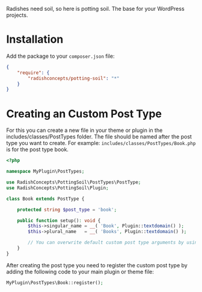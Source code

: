 Radishes need soil, so here is potting soil. The base for your WordPress projects.

# Installation

Add the package to your `composer.json` file:

```json
{
    "require": {
        "radishconcepts/potting-soil": "*"
    }
}
```

# Creating an Custom Post Type

For this you can create a new file in your theme or plugin in the includes/classes/PostTypes folder. The file should be
named after the post type you want to create. For example: `includes/classes/PostTypes/Book.php` is for the post type
book.

```php
<?php

namespace MyPlugin\PostTypes;

use RadishConcepts\PottingSoil\PostTypes\PostType;
use RadishConcepts\PottingSoil\Plugin;

class Book extends PostType {

    protected string $post_type = 'book';

    public function setup(): void {
        $this->singular_name = __( 'Book', Plugin::textdomain() );
        $this->plural_name   = __( 'Books', Plugin::textdomain() );

        // You can overwrite default custom post type arguments by using $this->{property_name} = {value}.
    }
}
```

After creating the post type you need to register the custom post type by adding the following code to your main plugin
or theme file:

```php
MyPlugin\PostTypes\Book::register();
```